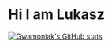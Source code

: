 # Hi I am Lukasz


[![Gwamoniak's GitHub stats](https://github-readme-stats.vercel.app/api?username=gwamoniak)](https://github.com/gwamoniak/github-readme-stats)
